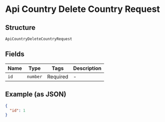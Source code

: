 
# Api Country Delete Country Request

## Structure

`ApiCountryDeleteCountryRequest`

## Fields

| Name | Type | Tags | Description |
|  --- | --- | --- | --- |
| `id` | `number` | Required | - |

## Example (as JSON)

```json
{
  "id": 1
}
```

